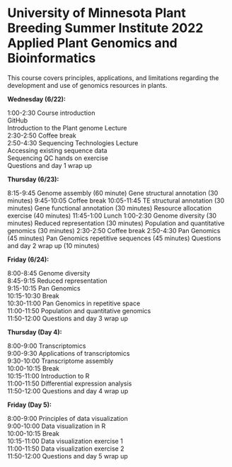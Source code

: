 # University of Minnesota Plant Breeding Summer Institute 2022<br/>Applied Plant Genomics and Bioinformatics
This course covers principles, applications, and limitations regarding the development and use of genomics resources in plants. 

**Wednesday (6/22):** 

1:00-2:30	  Course introduction<br />
		        GitHub<br />
		        Introduction to the Plant genome Lecture<br />
2:30-2:50	  Coffee break<br />
2:50-4:30	  Sequencing Technologies Lecture<br />
		        Accessing existing sequence data<br />
		        Sequencing QC hands on exercise<br />
		        Questions and day 1 wrap up<br />


**Thursday (6/23):** 

8:15-9:45	Genome assembly (60 minute)
		Gene structural annotation (30 minutes)
9:45-10:05	Coffee break
10:05-11:45	TE structural annotation (30 minutes)
		Gene functional annotation (30 minutes)
		Resource allocation exercise (40 minutes)
11:45-1:00	Lunch
1:00-2:30	Genome diversity (30 minutes)
		Reduced representation (30 minutes)
		Population and quantitative genomics (30 minutes)
2:30-2:50	Coffee break
2:50-4:30	Pan Genomics (45 minutes)
		Pan Genomics repetitive sequences (45 minutes)
		Questions and day 2 wrap up (10 minutes)


**Friday (6/24):** 

8:00-8:45 	Genome diversity <br />
8:45-9:15	Reduced representation<br />
9:15-10:15	Pan Genomics<br />
10:15-10:30	Break<br />
10:30-11:00	Pan Genomics in repetitive space <br />
11:00-11:50	Population and quantitative genomics <br />
11:50-12:00	Questions and day 3 wrap up <br />

**Thursday (Day 4):**

8:00-9:00	Transcriptomics<br />
9:00-9:30	Applications of transcriptomics <br />
9:30-10:00	Transcriptome assembly<br />
10:00-10:15	Break<br />
10:15-11:00	Introduction to R<br />
11:00-11:50	Differential expression analysis<br />
11:50-12:00	Questions and day 4 wrap up<br />

**Friday (Day 5):**

8:00-9:00	Principles of data visualization<br />
9:00-10:00	Data visualization in R <br />
10:00-10:15	Break<br />
10:15-11:00	Data visualization exercise 1<br />
11:00-11:50	Data visualization exercise 2	<br />
11:50-12:00	Questions and day 5 wrap up<br />
